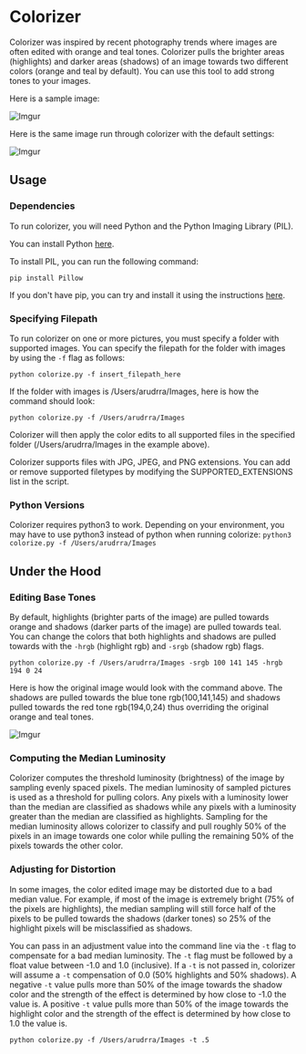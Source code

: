 # Colorizer

Colorizer was inspired by recent photography trends where images are often edited with orange and teal tones. Colorizer pulls the brighter areas (highlights) and darker areas (shadows) of an image towards two different colors (orange and teal by default). You can use this tool to add strong tones to your images.

Here is a sample image:

![Imgur](https://i.imgur.com/mieVhD2.jpg)

Here is the same image run through colorizer with the default settings:

![Imgur](https://i.imgur.com/ofig8nj.jpg)

## Usage

### Dependencies

To run colorizer, you will need Python and the Python Imaging Library (PIL).

You can install Python [here](https://www.python.org/downloads/).

To install PIL, you can run the following command:

`pip install Pillow`

If you don't have pip, you can try and install it using the instructions [here](https://pillow.readthedocs.io/en/stable/installation.html).

### Specifying Filepath

To run colorizer on one or more pictures, you must specify a folder with supported images. You can specify the filepath for the folder with images by using the `-f` flag as follows:

`python colorize.py -f insert_filepath_here`

If the folder with images is /Users/arudrra/Images, here is how the command should look:

`python colorize.py -f /Users/arudrra/Images`

Colorizer will then apply the color edits to all supported files in the specified folder (/Users/arudrra/Images in the example above).

Colorizer supports files with JPG, JPEG, and PNG extensions. You can add or remove supported filetypes by modifying the SUPPORTED_EXTENSIONS list in the script. 

### Python Versions
Colorizer requires python3 to work. Depending on your environment, you may have to use python3 instead of python when running colorize:
`python3 colorize.py -f /Users/arudrra/Images`

## Under the Hood

### Editing Base Tones
By default, highlights (brighter parts of the image) are pulled towards orange and shadows (darker parts of the image) are pulled towards teal. You can change the colors that both highlights and shadows are pulled towards with the `-hrgb` (highlight rgb) and `-srgb` (shadow rgb) flags.

`python colorize.py -f /Users/arudrra/Images -srgb 100 141 145 -hrgb 194 0 24`

Here is how the original image would look with the command above. The shadows are pulled towards the blue tone rgb(100,141,145) and shadows pulled towards the red tone rgb(194,0,24) thus overriding the original orange and teal tones.

![Imgur](https://i.imgur.com/LgxtiET.jpg)

### Computing the Median Luminosity
Colorizer computes the threshold luminosity (brightness) of the image by sampling evenly spaced pixels. The median luminosity of sampled pictures is used as a threshold for pulling colors. Any pixels with a luminosity lower than the median are classified as shadows while any pixels with a luminosity greater than the median are classified as highlights. Sampling for the median luminosity allows colorizer to classify and pull roughly 50% of the pixels in an image towards one color while pulling the remaining 50% of the pixels towards the other color.

### Adjusting for Distortion
In some images, the color edited image may be distorted due to a bad median value. For example, if most of the image is extremely bright (75% of the pixels are highlights), the median sampling will still force half of the pixels to be pulled towards the shadows (darker tones) so 25% of the highlight pixels will be misclassified as shadows.

You can pass in an adjustment value into the command line via the `-t` flag to compensate for a bad median luminosity. The `-t` flag must be followed by a float value between -1.0 and 1.0 (inclusive). If a `-t` is not passed in, colorizer will assume a `-t` compensation of 0.0 (50% highlights and 50% shadows). A negative `-t` value pulls more than 50% of the image towards the shadow color and the strength of the effect is determined by how close to -1.0 the value is. A positive `-t` value pulls more than 50% of the image towards the highlight color and the strength of the effect is determined by how close to 1.0 the value is.

`python colorize.py -f /Users/arudrra/Images -t .5`



